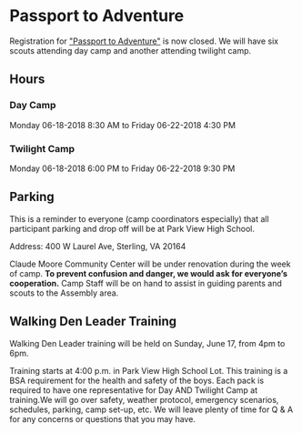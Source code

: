 # Passport to Adventure

Registration for ["Passport to
Adventure"](https://www.ncacbsa.org/program/cub-scouts/day-camp/) is now
closed. We will have six scouts attending day camp and another attending
twilight camp.

## Hours

### Day Camp

Monday 06-18-2018 8:30 AM to Friday 06-22-2018 4:30 PM

### Twilight Camp

Monday 06-18-2018 6:00 PM to Friday 06-22-2018 9:30 PM

## Parking

This is a reminder to everyone (camp coordinators especially) that all
participant parking and drop off will be at Park View High School.

Address: 400 W Laurel Ave, Sterling, VA 20164

Claude Moore Community Center will be under renovation during the week of camp.
**To prevent confusion and danger, we would ask for everyone’s cooperation.**
Camp Staff will be on hand to assist in guiding parents and scouts to the
Assembly area.

## Walking Den Leader Training

 Walking Den Leader training will be held on Sunday, June 17, from 4pm to 6pm. 

 Training starts at 4:00 p.m. in Park View High School Lot. This training is a
 BSA requirement for the health and safety of the boys. Each pack is required
 to have one representative for Day AND Twilight Camp at training.We will go
 over safety, weather protocol, emergency scenarios, schedules, parking, camp
 set-up, etc. We will leave plenty of time for Q & A for any concerns or
 questions that you may have.
